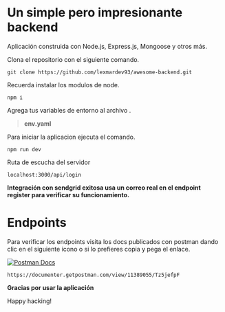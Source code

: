 # Un simple pero impresionante backend

Aplicación construida con Node.js, Express.js, Mongoose y otros más.

Clona el repositorio con el siguiente comando.

```
git clone https://github.com/lexmardev93/awesome-backend.git
```

Recuerda instalar los modulos de node.

```
npm i
```

Agrega tus variables de entorno al archivo .

> **env.yaml**

Para iniciar la aplicacion ejecuta el comando.

```
npm run dev
```

Ruta de escucha del servidor

```
localhost:3000/api/login
```

**Integración con sendgrid exitosa usa un correo real en el endpoint register para verificar su funcionamiento.**

# Endpoints

Para verificar los endpoints visita los docs publicados con postman dando clic en el siguiente ícono o si lo prefieres
copia y pega el enlace.

[![Postman Docs](https://miro.medium.com/max/512/1*fVBL9mtLJmHIH6YpU7WvHQ.png)](https://documenter.getpostman.com/view/11389055/Tz5jefpF)

```
https://documenter.getpostman.com/view/11389055/Tz5jefpF
```

**Gracias por usar la aplicación**

Happy hacking!
